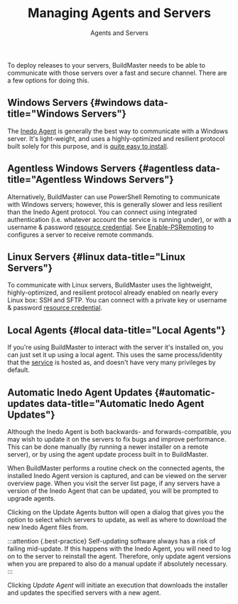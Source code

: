 ﻿---
title: Managing Agents and Servers
subtitle: Agents and Servers
keywords: buildmaster, servers, agents
sequence: 30
show-headings-in-nav: true
---

To deploy releases to your servers, BuildMaster needs to be able to communicate with those servers over a fast and secure channel. There are a few options for doing this.

## Windows Servers {#windows data-title="Windows Servers"}

The [Inedo Agent](/docs/inedoagent/overview) is generally the best way to communicate with a Windows server. It's light-weight, and uses a highly-optimized and resilient protocol built solely for this purpose, and is [quite easy to install](/docs/buildmaster/installation-and-maintenance/installation-guide/agent-installation-guide).

## Agentless Windows Servers {#agentless data-title="Agentless Windows Servers"}

Alternatively, BuildMaster can use PowerShell Remoting to communicate with Windows servers; however, this is generally slower and less resilient than the Inedo Agent protocol. You can connect using integrated authentication (i.e. whatever account the service is running under), or with a username & password [resource credential](/docs/buildmaster/administration/resource-credentials). See [Enable-PSRemoting](https://technet.microsoft.com/en-us/library/hh849694.aspx) to configures a server to receive remote commands.

## Linux Servers {#linux data-title="Linux Servers"}

To communicate with Linux servers, BuildMaster uses the lightweight, highly-optimized, and resilient protocol already enabled on nearly every Linux box: SSH and SFTP. You can connect with a private key or username & password [resource credential](/docs/buildmaster/administration/resource-credentials).

## Local Agents {#local data-title="Local Agents"}

If you're using BuildMaster to interact with the server it's installed on, you can just set it up using a local agent. This uses the same process/identity that the [service](/docs/buildmaster/installation-and-maintenance/architecture/service) is hosted as, and doesn't have very many privileges by default.

## Automatic Inedo Agent Updates {#automatic-updates data-title="Automatic Inedo Agent Updates"}

Although the Inedo Agent is both backwards- and forwards-compatible, you may wish to update it on the servers to fix bugs and improve performance. This can be done manually (by running a newer installer on a remote server), or by using the agent update process built in to BuildMaster.

When BuildMaster performs a routine check on the connected agents, the installed Inedo Agent version is captured, and can be viewed on the server overview page. When you visit the server list page, if any servers have a version of the Inedo Agent that can be updated, you will be prompted to upgrade agents.

Clicking on the Update Agents button will open a dialog that gives you the option to select which servers to update, as well as where to download the new Inedo Agent files from.

:::attention {.best-practice}
Self-updating software always has a risk of failing mid-update. If this happens with the Inedo Agent, you will need to log on to the server to reinstall the agent. Therefore, only update agent versions when you are prepared to also do a manual update if absolutely necessary.
:::

Clicking *Update Agent* will initiate an execution that downloads the installer and updates the specified servers with a new agent.
